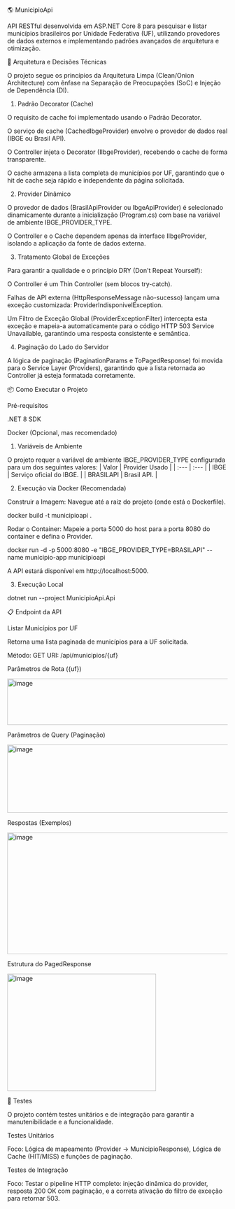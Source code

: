 🌎 MunicipioApi

API RESTful desenvolvida em ASP.NET Core 8 para pesquisar e listar municípios brasileiros por Unidade Federativa (UF), utilizando provedores de dados externos e implementando padrões avançados de arquitetura e otimização.

🚀 Arquitetura e Decisões Técnicas

O projeto segue os princípios da Arquitetura Limpa (Clean/Onion Architecture) com ênfase na Separação de Preocupações (SoC) e Injeção de Dependência (DI).

1. Padrão Decorator (Cache)

O requisito de cache foi implementado usando o Padrão Decorator.

O serviço de cache (CachedIbgeProvider) envolve o provedor de dados real (IBGE ou Brasil API).

O Controller injeta o Decorator (IIbgeProvider), recebendo o cache de forma transparente.

O cache armazena a lista completa de municípios por UF, garantindo que o hit de cache seja rápido e independente da página solicitada.

2. Provider Dinâmico

O provedor de dados (BrasilApiProvider ou IbgeApiProvider) é selecionado dinamicamente durante a inicialização (Program.cs) com base na variável de ambiente IBGE_PROVIDER_TYPE.

O Controller e o Cache dependem apenas da interface IIbgeProvider, isolando a aplicação da fonte de dados externa.

3. Tratamento Global de Exceções

Para garantir a qualidade e o princípio DRY (Don't Repeat Yourself):

O Controller é um Thin Controller (sem blocos try-catch).

Falhas de API externa (HttpResponseMessage não-sucesso) lançam uma exceção customizada: ProviderIndisponivelException.

Um Filtro de Exceção Global (ProviderExceptionFilter) intercepta esta exceção e mapeia-a automaticamente para o código HTTP 503 Service Unavailable, garantindo uma resposta consistente e semântica.

4. Paginação do Lado do Servidor

A lógica de paginação (PaginationParams e ToPagedResponse) foi movida para o Service Layer (Providers), garantindo que a lista retornada ao Controller já esteja formatada corretamente.

📦 Como Executar o Projeto

Pré-requisitos

.NET 8 SDK

Docker (Opcional, mas recomendado)

1. Variáveis de Ambiente

O projeto requer a variável de ambiente IBGE_PROVIDER_TYPE configurada para um dos seguintes valores:
| Valor | Provider Usado |
| :--- | :--- |
| IBGE | Serviço oficial do IBGE. |
| BRASILAPI | Brasil API. |

2. Execução via Docker (Recomendada)

Construir a Imagem: Navegue até a raiz do projeto (onde está o Dockerfile).

docker build -t municipioapi .


Rodar o Container: Mapeie a porta 5000 do host para a porta 8080 do container e defina o Provider.

docker run -d -p 5000:8080 -e "IBGE_PROVIDER_TYPE=BRASILAPI" --name municipio-app municipioapi


A API estará disponível em http://localhost:5000.

3. Execução Local

dotnet run --project MunicipioApi.Api


📋 Endpoint da API

Listar Municípios por UF

Retorna uma lista paginada de municípios para a UF solicitada.

Método: GET
URI: /api/municipios/{uf}

Parâmetros de Rota ({uf})

<img width="720" height="106" alt="image" src="https://github.com/user-attachments/assets/aee90743-69e3-4811-8fe5-822ffd74e22e" />


Parâmetros de Query (Paginação)

<img width="880" height="156" alt="image" src="https://github.com/user-attachments/assets/d1ea08a8-257c-452b-a799-47d321961c0e" />

Respostas (Exemplos)

<img width="1027" height="278" alt="image" src="https://github.com/user-attachments/assets/9a9b2579-5774-4d3f-8c81-f961ae8c9ef3" />


Estrutura do PagedResponse

<img width="340" height="268" alt="image" src="https://github.com/user-attachments/assets/bc1ba931-7162-41be-a468-d71f879a1e21" />

🧪 Testes

O projeto contém testes unitários e de integração para garantir a manutenibilidade e a funcionalidade.

Testes Unitários

Foco: Lógica de mapeamento (Provider -> MunicipioResponse), Lógica de Cache (HIT/MISS) e funções de paginação.

Testes de Integração

Foco: Testar o pipeline HTTP completo: injeção dinâmica do provider, resposta 200 OK com paginação, e a correta ativação do filtro de exceção para retornar 503.

